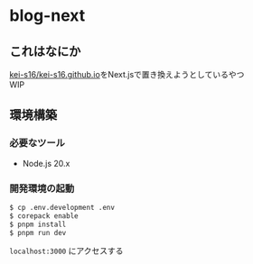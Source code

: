 # blog-next
## これはなにか
[kei-s16/kei-s16.github.io](https://github.com/kei-s16/kei-s16.github.io)をNext.jsで置き換えようとしているやつ  
WIP

## 環境構築
### 必要なツール
- Node.js 20.x

### 開発環境の起動
```zsh
$ cp .env.development .env
$ corepack enable
$ pnpm install
$ pnpm run dev
```

`localhost:3000` にアクセスする

